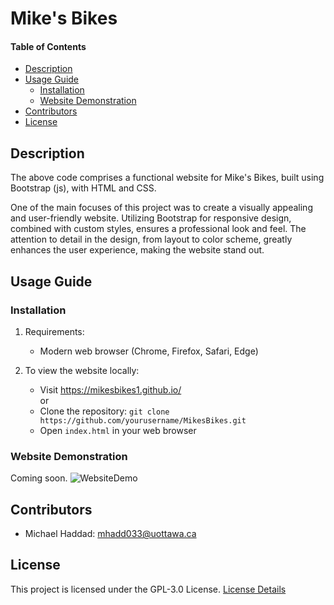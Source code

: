 # Mike's Bikes

#### Table of Contents 
- [Description](#desc)
- [Usage Guide](#inst)
  * [Installation](#inst1)
  * [Website Demonstration](#demo)
- [Contributors](#cont)
- [License](#lics)

<a name="desc"></a>
## Description
The above code comprises a functional website for Mike's Bikes, built using Bootstrap (js), with HTML and CSS.

One of the main focuses of this project was to create a visually appealing and user-friendly website. Utilizing Bootstrap for responsive design, combined with custom styles, ensures a professional look and feel. The attention to detail in the design, from layout to color scheme, greatly enhances the user experience, making the website stand out.

<a name="inst"></a>
## Usage Guide
<a name="inst1"></a>
### Installation
1. Requirements:
   - Modern web browser (Chrome, Firefox, Safari, Edge)

2. To view the website locally:
   - Visit https://mikesbikes1.github.io/
<br>or
   - Clone the repository: `git clone https://github.com/yourusername/MikesBikes.git`
   - Open `index.html` in your web browser

<a name="demo"></a>
### Website Demonstration

Coming soon.
![WebsiteDemo](./demoPlaceholder.gif)

<a name="cont"></a>
## Contributors
- Michael Haddad: mhadd033@uottawa.ca

<a name="lics"></a>
## License
This project is licensed under the GPL-3.0 License. [License Details](../main/LICENSE.md)
